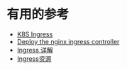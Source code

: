 



# 有用的参考

* [K8S Ingress](http://www.dev-share.top/2019/03/15/k8s-%e9%85%8d%e7%bd%ae-ingress%e5%ae%9a%e4%b9%89%e7%9a%84%e8%b7%af%e7%94%b1%e8%a7%84%e5%88%99%e9%9b%86/)
* [Deploy the nginx ingress controller](https://docs.nginx.com/nginx-ingress-controller/installation/installation-with-manifests/#deploy-the-ingress-controller)
* [Ingress 详解](https://kuboard.cn/learning/k8s-intermediate/service/ingress.html#ingress-controller)
* [Ingress资源](https://kubernetes.io/zh/docs/concepts/services-networking/ingress/#ingress-%E8%B5%84%E6%BA%90)
